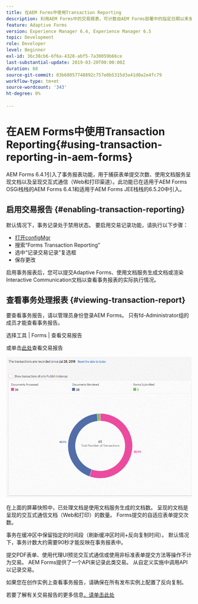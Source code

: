 ```yaml
---
title: 在AEM Forms中使用Transaction Reporting
description: 利用AEM Forms中的交易报表，可计数自AEM Forms部署中的指定日期以来发生的所有交易。
feature: Adaptive Forms
version: Experience Manager 6.4, Experience Manager 6.5
topic: Development
role: Developer
level: Beginner
exl-id: 36c38cb6-6f6a-4328-abf5-7a30059b66ce
last-substantial-update: 2019-03-20T00:00:00Z
duration: 68
source-git-commit: 03b68057748892c757e0b5315d3a41d0a2e4fc79
workflow-type: tm+mt
source-wordcount: '343'
ht-degree: 0%

---
```


# 在AEM Forms中使用Transaction Reporting{#using-transaction-reporting-in-aem-forms}

AEM Forms 6.4.1引入了事务报表功能，用于捕获表单提交次数、使用文档服务呈现文档以及呈现交互式通信（Web和打印渠道）。此功能已在适用于AEM Forms OSGi栈栈的AEM Forms 6.4.1和适用于AEM Forms JEE栈栈的6.5.20中引入。

## 启用交易报告 {#enabling-transaction-reporting}

默认情况下，事务记录处于禁用状态。 要启用交易记录功能，请执行以下步骤：

* [打开configMgr](http://localhost:4502/system/console/configMgr)
* 搜索“Forms Transaction Reporting”
* 选中“记录交易记录”复选框
* 保存更改

启用事务报表后，您可以提交Adaptive Forms、使用文档服务生成文档或渲染Interactive Communication文档以查看事务报表的实际执行情况。

## 查看事务处理报表 {#viewing-transaction-report}

要查看事务报告，请以管理员身份登录AEM Forms。 只有fd-Administrator组的成员才能查看事务报告。

选择工具 | Forms | 查看交易报告

或单击[此处](http://localhost:4502/mnt/overlay/fd/transaction/gui/content/report.html)查看交易报告

![事务报告](assets/transactionreporting.gif)

在上面的屏幕快照中，已处理文档是使用文档服务生成的文档数。 呈现的文档是呈现的交互式通信文档（Web和打印）的数量。 Forms提交的自适应表单提交次数。

事务在缓冲区中保留指定的时间段（刷新缓冲区时间+反向复制时间）。 默认情况下，事务计数大约需要90秒才能反映在事务报表中。

提交PDF表单、使用代理UI预览交互式通信或使用非标准表单提交方法等操作不计为交易。 AEM Forms提供了一个API来记录此类交易。 从自定义实施中调用API以记录交易。

如果您在创作实例上查看事务报告，请确保在所有发布实例上配置了反向复制。

若要了解有关交易报告的更多信息[，请单击此处](https://helpx.adobe.com/experience-manager/6-4/forms/using/transaction-reports-overview.html)
